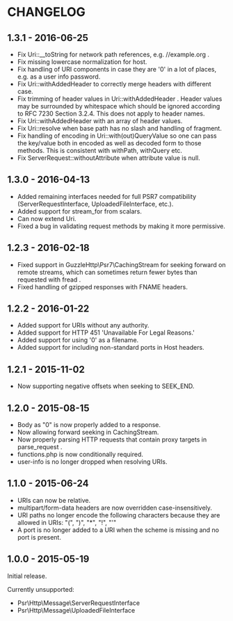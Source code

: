 # CHANGELOG

## 1.3.1 - 2016-06-25

* Fix  Uri::__toString  for network path references, e.g.  //example.org .
* Fix missing lowercase normalization for host.
* Fix handling of URI components in case they are  '0'  in a lot of places,
  e.g. as a user info password.
* Fix  Uri::withAddedHeader  to correctly merge headers with different case.
* Fix trimming of header values in  Uri::withAddedHeader . Header values may
  be surrounded by whitespace which should be ignored according to RFC 7230
  Section 3.2.4. This does not apply to header names.
* Fix  Uri::withAddedHeader  with an array of header values.
* Fix  Uri::resolve  when base path has no slash and handling of fragment.
* Fix handling of encoding in  Uri::with(out)QueryValue  so one can pass the
  key/value both in encoded as well as decoded form to those methods. This is
  consistent with withPath, withQuery etc.
* Fix  ServerRequest::withoutAttribute  when attribute value is null.

## 1.3.0 - 2016-04-13

* Added remaining interfaces needed for full PSR7 compatibility
  (ServerRequestInterface, UploadedFileInterface, etc.).
* Added support for stream_for from scalars.
* Can now extend Uri.
* Fixed a bug in validating request methods by making it more permissive.

## 1.2.3 - 2016-02-18

* Fixed support in  GuzzleHttp\Psr7\CachingStream  for seeking forward on remote
  streams, which can sometimes return fewer bytes than requested with  fread .
* Fixed handling of gzipped responses with FNAME headers.

## 1.2.2 - 2016-01-22

* Added support for URIs without any authority.
* Added support for HTTP 451 'Unavailable For Legal Reasons.'
* Added support for using '0' as a filename.
* Added support for including non-standard ports in Host headers.

## 1.2.1 - 2015-11-02

* Now supporting negative offsets when seeking to SEEK_END.

## 1.2.0 - 2015-08-15

* Body as  "0"  is now properly added to a response.
* Now allowing forward seeking in CachingStream.
* Now properly parsing HTTP requests that contain proxy targets in
   parse_request .
* functions.php is now conditionally required.
* user-info is no longer dropped when resolving URIs.

## 1.1.0 - 2015-06-24

* URIs can now be relative.
*  multipart/form-data  headers are now overridden case-insensitively.
* URI paths no longer encode the following characters because they are allowed
  in URIs: "(", ")", "*", "!", "'"
* A port is no longer added to a URI when the scheme is missing and no port is
  present.

## 1.0.0 - 2015-05-19

Initial release.

Currently unsupported:

-  Psr\Http\Message\ServerRequestInterface 
-  Psr\Http\Message\UploadedFileInterface 
